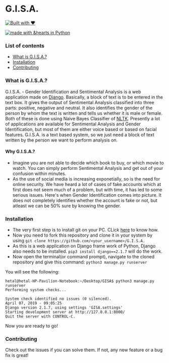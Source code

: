 # G.I.S.A.

[![Built with ❤](https://forthebadge.com/images/badges/built-with-love.svg)](https://forthebadge.com/#)

[![made with &hearts in Python](https://img.shields.io/badge/made%20with%20%E2%9D%A4%20in-Python-red.svg)](http://shields.io/#your-badge)

### List of contents

- [What is G.I.S.A.?](#what-is-g.i.s.a.?)
- [Installation](#installation)
- [Contributing](#contributing)

### What is G.I.S.A.?

G.I.S.A. - Gender Identification and Sentimental Analysis is a web application made on [Django](https://www.djangoproject.com/). Basically, a block of text is to be entered in the text box. It gives the output of Sentimental Analysis classified into three parts: positive, negative and neutral. It also identifies the gender of the person by whom the text is written and tells us whether it is male or female. Both of these is done using Naive Bayes Classifier of [NLTK](https://www.nltk.org/). Presently a lot of applications are available for Sentimental Analysis and Gender Identification, but most of them are either voice based or based on facial features. G.I.S.A. is a text based system, so we just need a block of text written by the person we want to perform analysis on.

#### Why G.I.S.A.?

- Imagine you are not able to decide which book to buy, or which movie to watch. You can simply perform Sentimental Analysis and get out of your confusion within minutes.
- As the use of social media is increasing exponetially, so is the need for online security. We have heard a lot of cases of fake accounts which at first does not seem much of a problem, but with time, it has led to some serious issues. Here's when Gender Identification comes into picture. It does not completely identifies whether the account is fake or not, but atleast we can be 50% sure by knowing the gender.

### Installation

- The very first step is to install git on your PC. CLick [here](https://www.linode.com/docs/development/version-control/how-to-install-git-on-linux-mac-and-windows/) to know how.
- Now you need to fork this repository and clone it in your system by using `git clone https://github.com/<your_username>/G.I.S.A.`
- As this is a web application on Django frame work of Python, Django also needs to be installed. `pip3 install django==2.1.7` will do the work.
- Now open the terminal(or command prompt), navigate to the cloned repository and give this command: `python3 manage.py runserver`

You will see the following:
````
hetal@hetal-HP-Pavilion-Notebook:~/Desktop/GISA$ python3 manage.py runserver
Performing system checks...

System check identified no issues (0 silenced).
April 07, 2019 - 09:05:25
Django version 2.1.7, using settings 'GISA.settings'
Starting development server at http://127.0.0.1:8000/
Quit the server with CONTROL-C.
````
Now you are ready to go!

### Contributing

Check out the issues if you can solve them. If not, any new feature or a bug fix is great!
